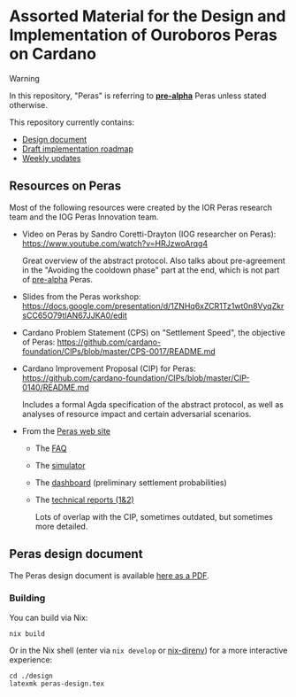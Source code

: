 # Assorted Material for the Design and Implementation of Ouroboros Peras on Cardano

> [!WARNING]
> In this repository, "Peras" is referring to [**pre-alpha**](./docs/pre-alpha.md) Peras unless stated otherwise.

This repository currently contains:

 - [Design document](https://tweag.github.io/cardano-peras/peras-design.pdf)
 - [Draft implementation roadmap](./docs/roadmap-draft.md)
 - [Weekly updates](./docs/weekly-updates.md)

## Resources on Peras

Most of the following resources were created by the IOR Peras research team and the IOG Peras Innovation team.

* Video on Peras by Sandro Coretti-Drayton (IOG researcher on Peras): https://www.youtube.com/watch?v=HRJzwoArqg4

  Great overview of the abstract protocol. Also talks about pre-agreement in the "Avoiding the cooldown phase" part at the end, which is not part of [pre-alpha](./docs/pre-alpha.md) Peras.

* Slides from the Peras workshop: https://docs.google.com/presentation/d/1ZNHq6xZCR1Tz1wt0n8VyqZkrsCC65O79tlAN67JJKA0/edit

* Cardano Problem Statement (CPS) on "Settlement Speed", the objective of Peras: https://github.com/cardano-foundation/CIPs/blob/master/CPS-0017/README.md

* Cardano Improvement Proposal (CIP) for Peras: https://github.com/cardano-foundation/CIPs/blob/master/CIP-0140/README.md

  Includes a formal Agda specification of the abstract protocol, as well as analyses of resource impact and certain adversarial scenarios.

* From the [Peras web site](https://peras.cardano-scaling.org/)
  * The [FAQ](https://peras.cardano-scaling.org/docs/faq)
  * The [simulator](https://peras-simulation.cardano-scaling.org)
  * The [dashboard](https://peras.cardano-scaling.org/dashboard/index.html) (preliminary settlement probabilities)
  * The [technical reports (1&2)](https://peras.cardano-scaling.org/docs/reports/)

    Lots of overlap with the CIP, sometimes outdated, but sometimes more detailed.

## Peras design document

The Peras design document is available [here as a PDF](https://tweag.github.io/cardano-peras/peras-design.pdf).

### Building

You can build via Nix:

```console
nix build
```

Or in the Nix shell (enter via `nix develop` or [nix-direnv](https://github.com/nix-community/nix-direnv)) for a more interactive experience:

```console
cd ./design
latexmk peras-design.tex
```
